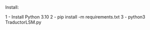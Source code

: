 Install: 

 1 - Install Python 3.10
 2 - pip install -m requirements.txt
 3 - python3 TraductorLSM.py
 
